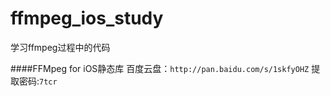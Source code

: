 # ffmpeg_ios_study
学习ffmpeg过程中的代码

####FFMpeg for iOS静态库
百度云盘：`http://pan.baidu.com/s/1skfyOHZ`  提取密码:`7tcr`
